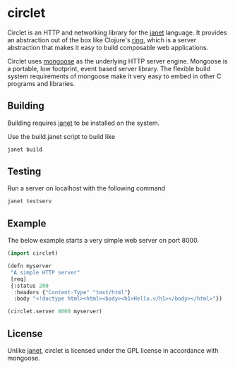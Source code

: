 # circlet

Circlet is an HTTP and networking library for the [janet](https://github.com/janet-lang/janet) language.
It provides an abstraction out of the box like Clojure's [ring](https://github.com/ring-clojure/ring), which
is a server abstraction that makes it easy to build composable web applications.

Circlet uses [mongoose](https://cesanta.com/) as the underlying HTTP server engine. Mongoose
is a portable, low footprint, event based server library. The flexible build system requirements
of mongoose make it very easy to embed in other C programs and libraries.

## Building

Building requires [janet](https://github.com/janet-lang/janet) to be installed on the system.

Use the build.janet script to build like

```sh
janet build
```

## Testing

Run a server on localhost with the following command

```sh
janet testserv
```

## Example

The below example starts a very simple web server on port 8000.

```lisp
(import circlet)

(defn myserver 
 "A simple HTTP server"
 [req]
 {:status 200
  :headers {"Content-Type" "text/html"}
  :body "<!doctype html><html><body><h1>Hello.</h1></body></html>"})

(circlet.server 8000 myserver)
```

## License

Unlike [janet](https://github.com/janet-lang/janet), circlet is licensed under
the GPL license in accordance with mongoose. 
